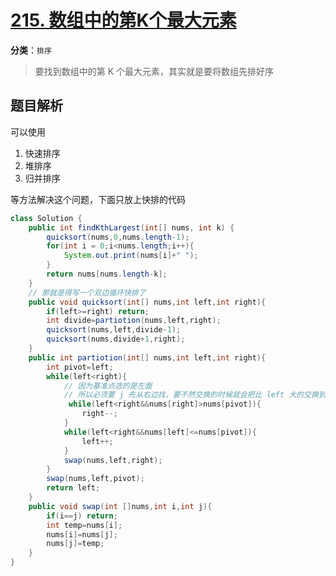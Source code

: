 # [ 215. 数组中的第K个最大元素](https://leetcode-cn.com/problems/kth-largest-element-in-an-array)

**分类**：`排序`

> 要找到数组中的第 K 个最大元素，其实就是要将数组先排好序

## 题目解析

可以使用

1. 快速排序
2. 堆排序
3. 归并排序

等方法解决这个问题，下面只放上快排的代码

```java
class Solution {
    public int findKthLargest(int[] nums, int k) {
        quicksort(nums,0,nums.length-1);
        for(int i = 0;i<nums.length;i++){
            System.out.print(nums[i]+" ");
        }
        return nums[nums.length-k];
    }
    // 那就是得写一个双边循环快排了
    public void quicksort(int[] nums,int left,int right){
        if(left>=right) return;
        int divide=partiotion(nums,left,right);
        quicksort(nums,left,divide-1);
        quicksort(nums,divide+1,right);
    }
    public int partiotion(int[] nums,int left,int right){
        int pivot=left;
        while(left<right){
            // 因为基准点选的是左面
            // 所以必须要 j 先从右边找，要不然交换的时候就会把比 left 大的交换到 left 左边来
             while(left<right&&nums[right]>nums[pivot]){
                right--;
            }
            while(left<right&&nums[left]<=nums[pivot]){
                left++;
            }
            swap(nums,left,right);
        }
        swap(nums,left,pivot);
        return left;
    }
    public void swap(int []nums,int i,int j){
        if(i==j) return;
        int temp=nums[i];
        nums[i]=nums[j];
        nums[j]=temp;
    }
}
```

